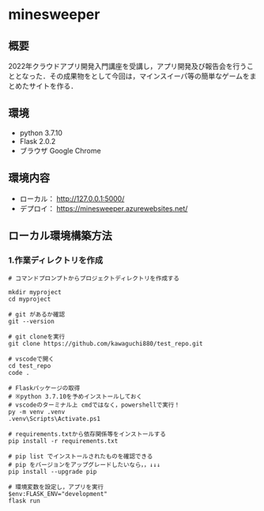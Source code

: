 # minesweeper

## 概要
2022年クラウドアプリ開発入門講座を受講し，アプリ開発及び報告会を行うこととなった．その成果物をとして今回は，マインスイーパ等の簡単なゲームをまとめたサイトを作る．

## 環境
- python 3.7.10
- Flask 2.0.2
- ブラウザ Google Chrome
## 環境内容
- ローカル： http://127.0.0.1:5000/
- デプロイ： https://minesweeper.azurewebsites.net/

## ローカル環境構築方法

### 1.作業ディレクトリを作成


```
# コマンドプロンプトからプロジェクトディレクトリを作成する

mkdir myproject
cd myproject

# git があるか確認
git --version

# git cloneを実行
git clone https://github.com/kawaguchi880/test_repo.git

# vscodeで開く
cd test_repo
code .

# Flaskパッケージの取得
# ※python 3.7.10を予めインストールしておく
# vscodeのターミナル上 cmdではなく，powershellで実行！
py -m venv .venv
.venv\Scripts\Activate.ps1

# requirements.txtから依存関係等をインストールする
pip install -r requirements.txt

# pip list でインストールされたものを確認できる
# pip をバージョンをアップグレードしたいなら，，↓↓↓
pip install --upgrade pip

# 環境変数を設定し，アプリを実行
$env:FLASK_ENV="development"
flask run
```

